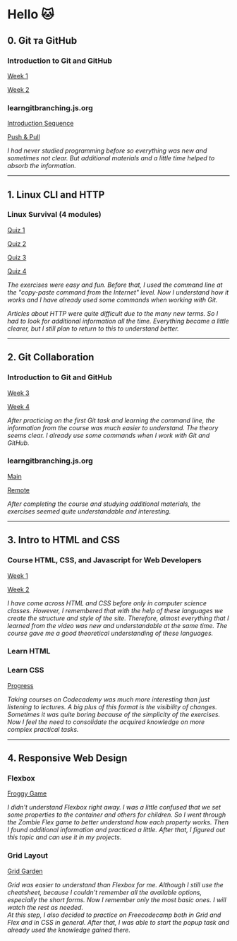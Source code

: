 # Hello :cat:

 ## 0. Git та GitHub
 
 ### **Introduction to Git and GitHub**
  
 [Week 1](https://github.com/iva-stasia/kottans-frontend/blob/main/task_git_github/0_1_1.png)
 
 [Week 2](https://github.com/iva-stasia/kottans-frontend/blob/main/task_git_github/0_1_2.png)
 
 ### **learngitbranching.js.org**
  
  [Introduction Sequence](https://github.com/iva-stasia/kottans-frontend/blob/main/task_git_github/0_2_1.png)
  
  [Push & Pull](https://github.com/iva-stasia/kottans-frontend/blob/main/task_git_github/0_2_2.png)

   *I had never studied programming before so everything was new and sometimes not clear. But additional materials and a little time helped to absorb the information.*

___
## 1. Linux CLI and HTTP

### **Linux Survival (4 modules)**
  
 [Quiz 1](https://github.com/iva-stasia/kottans-frontend/blob/main/task_linux_cli/1_1_1.png)

 [Quiz 2](https://github.com/iva-stasia/kottans-frontend/blob/main/task_linux_cli/1_1_2.png)

 [Quiz 3](https://github.com/iva-stasia/kottans-frontend/blob/main/task_linux_cli/1_1_3.png)

 [Quiz 4](https://github.com/iva-stasia/kottans-frontend/blob/main/task_linux_cli/1_1_4.png)
 
 *The exercises were easy and fun. Before that, I used the command line at the "copy-paste command from the Internet" level. Now I understand how it works and I have already used some commands when working with Git.*

 *Articles about HTTP were quite difficult due to the many new terms. So I had to look for additional information all the time. Everything became a little clearer, but I still plan to return to this to understand better.*

 ___
## 2. Git Collaboration

### **Introduction to Git and GitHub**

[Week 3](https://github.com/iva-stasia/kottans-frontend/blob/main/task_git_collaboration/3_1_1.png)

[Week 4](https://github.com/iva-stasia/kottans-frontend/blob/main/task_git_collaboration/3_1_2.png)

*After practicing on the first Git task and learning the command line, the information from the course was much easier to understand. The theory seems clear. I already use some commands when I work with Git and GitHub.*

### **learngitbranching.js.org**

[Main](https://github.com/iva-stasia/kottans-frontend/blob/main/task_git_collaboration/3_2_1.png)

[Remote](https://github.com/iva-stasia/kottans-frontend/blob/main/task_git_collaboration/3_2_2.png)

*After completing the course and studying additional materials, the exercises seemed quite understandable and interesting.*

___
## 3. Intro to HTML and CSS

### **Course HTML, CSS, and Javascript for Web Developers**

[Week 1](https://github.com/iva-stasia/kottans-frontend/blob/main/task_html_css_intro/4_1_1.png)

[Week 2](https://github.com/iva-stasia/kottans-frontend/blob/main/task_html_css_intro/4_1_2.png)

*I have come across HTML and CSS before only in computer science classes. However, I remembered that with the help of these languages we create the structure and style of the site. Therefore, almost everything that I learned from the video was new and understandable at the same time. The course gave me a good theoretical understanding of these languages.*

### **Learn HTML**
### **Learn CSS**

[Progress](https://github.com/iva-stasia/kottans-frontend/blob/main/task_html_css_intro/4_2.png)

*Taking courses on Codecademy was much more interesting than just listening to lectures. A big plus of this format is the visibility of changes. Sometimes it was quite boring because of the simplicity of the exercises. Now I feel the need to consolidate the acquired knowledge on more complex practical tasks.*

___
## 4. Responsive Web Design

### **Flexbox**

[Froggy Game](https://github.com/iva-stasia/kottans-frontend/blob/main/task_responsive_web_design/froggy_game.png)

*I didn't understand Flexbox right away. I was a little confused that we set some properties to the container and others for children. So I went through the Zombie Flex game to better understand how each property works. Then I found additional information and practiced a little. After that, I figured out this topic and can use it in my projects.*

### **Grid Layout**

[Grid Garden](https://github.com/iva-stasia/kottans-frontend/blob/main/task_responsive_web_design/grid_garden.png)

*Grid was easier to understand than Flexbox for me. Although I still use the cheatsheet, because I couldn't remember all the available options, especially the short forms. Now I remember only the most basic ones. I will watch the rest as needed.\
At this step, I also decided to practice on Freecodecamp both in Grid and Flex and in CSS in general. After that, I was able to start the popup task and already used the knowledge gained there.*